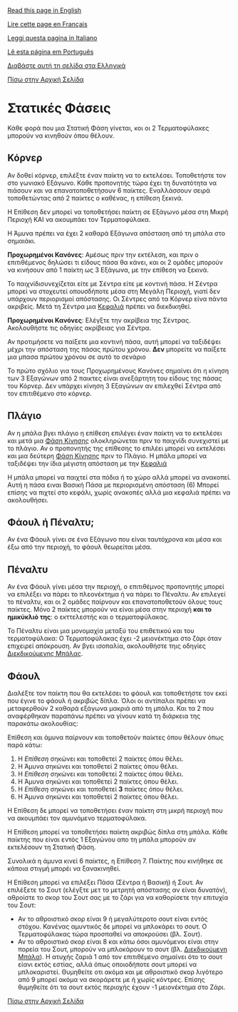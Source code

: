 [Read this page in English](https://counterattackgame.github.io/wiki/set_pieces)

[Lire cette page en Français](https://counterattackgame.github.io/wiki/fr/set_pieces)

[Leggi questa pagina in Italiano](https://counterattackgame.github.io/wiki/it/set_pieces)

[Lê esta página em Português](https://counterattackgame.github.io/wiki/pt/set_pieces)

[Διαβάστε αυτή τη σελίδα στα Ελληνικά](https://counterattackgame.github.io/wiki/gr/set_pieces)

[Πίσω στην Αρχική Σελίδα](https://counterattackgame.github.io/wiki/gr/index)
# Στατικές Φάσεις

Κάθε φορά που μια Στατική Φάση γίνεται, κοι οι 2 Τερματοφύλακες μπορούν να κινηθούν όπου θέλουν.

## Κόρνερ

Αν δοθεί κόρνερ, επιλέξτε έναν παίκτη να το εκτελέσει. Τοποθετήστε τον στο γωνιακό Εξάγωνο. Κάθε προπονητής τώρα έχει τη δυνατότητα να πιάσουν και να επανατοποθετήσουν 6 παίκτες. Εναλλάσσουν σειρά τοποθετώντας από 2 παίκτες ο καθένας, η επίθεση ξεκινά.

Η Επίθεση δεν μπορεί να τοποθετήσει παίκτη σε Εξάγωνο μέσα στη Μικρή Περιοχή ΚΑΙ να ακουμπάει τον Τερματοφύλακα.

Η Άμυνα πρέπει να έχει 2 καθαρά Εξάγωνα απόσταση από τη μπάλα στο σημαιάκι.

**Προχωρημένοι Κανόνες**: Αμέσως πριν την εκτέλεση, και πριν ο επιτιθέμενος δηλώσει τι είδους πάσα θα κάνει, και οι 2 ομάδες μπορούν να κινήσουν από 1 παίκτη ως 3 Εξάγωνα, με την επίθεση να ξεκινά.

Το παιχνίδισυνεχίζεται είτε με Σέντρα είτε με κοντινή πάσα. Η Σέντρα μπορεί να στοχευτεί οπουσδήποτε μέσα στη Μεγάλη Περιοχή, γιατί δεν υπάρχουν περιορισμοί απόστασης. Οι Σέντρες από τα Κόρνερ είνα πάντα ακριβείς. Μετά τη Σέντρα μια [Κεφαλιά](https://counterattackgame.github.io/wiki/gr/heading) πρέπει να διεκδικηθεί.

**Προχωρημένοι Κανόνες**: Ελέγξτε την ακρίβεια της Σέντρας. Ακολουθήστε τις οδηγίες ακρίβειας για Σέντρα.

Αν προτιμήσετε να παίξετε μια κοντινή πάσα, αυτή μπορεί να ταξιδέψει μέχρι την απόσταση της πάσας πρώτου χρόνου. **Δεν** μπορείτε να παίξετε μια μπασα πρώτου χρόνου σε αυτό το σενάριο

Το πρώτο σχόλιο για τους Προχωρημένους Κανόνες σημαίνει ότι η κίνηση των 3 Εξαγώνων από 2 παικτες είναι ανεξάρτητη του είδους της πάσας του Κόρνερ. Δεν υπάρχει κίνηση 3 Εξαγώνων αν επιλεχθεί Σέντρα από τον επιτιθέμενο στο κόρνερ.

## Πλάγιο

Αν η μπάλα βγει πλάγιο η επίθεση επιλέγει έναν παίκτη να το εκτελέσει και μετά μια [Φάση Κίνησης](https://counterattackgame.github.io/wiki/gr/movement_phase) ολοκληρώνεται πριν το παιχνίδι συνεχιστεί με το πλάγιο. Αν ο προπονητής της επίθεσης το επιλέει μπορεί να εκτελέσει και μια δεύτερη [Φάση Κίνησης](https://counterattackgame.github.io/wiki/gr/movement_phase) πριν το Πλάγιο. Η μπάλα μπορεί να ταξιδέψει την ίδια μέγιστη απόσταση με την [Κεφαλιά](https://counterattackgame.github.io/wiki/gr/header)

Η μπάλα μπορεί να παιχτεί στα πόδια ή το χώρο αλλά μπορεί να ανακοπεί. Αυτή η πάσα ειναι Βασική Πάσα με περιορισμένη απόσταση (6)
Μπορεί επίσης να πιχτεί στο κεφάλι, χωρίς ανακοπές αλλά μια κεφαλιά πρέπει να ακολουθήσει.

## Φάουλ ή Πέναλτυ;

Αν ένα Φάουλ γίνει σε ένα Εξάγωνο που είναι ταυτόχρονα και μέσα και έξω από την περιοχή, το φάουλ θεωρείται μέσα.

## Πέναλτυ

Αν ένα Φάουλ γίνει μέσα την περιοχή, ο επιτιθέμνος προπονητής μπορεί να επιλέξει να πάρει το πλεονέκτημα ή να πάρει το Πέναλτυ. Αν επιλεγεί το πέναλτυ, και οι 2 ομάδες παίρνουν και επανατοποθετούν όλους τους παίκτες. Μόνο 2 παίκτες μπορούν να είναι μέσα στην περιοχή **και το ημικύκλιό της**: ο εκττελεστής και ο τερματοφύλακας.

Το Πέναλτυ είναι μια μονομαχία μεταξύ του επιθετικού και του τερματοφύλακα:
Ο Τερματοφύλακας έχει -2 μειονέκτημα στο ζάρι όταν επιχειρεί απόκρουση. Αν βγει ισοπαλία, ακολουθήστε τηις οδηγίες [Διεκδικούμενης Μπάλας](https://counterattackgame.github.io/wiki/gr/loose_ball).

## Φάουλ

Διαλέξτε τον παίκτη που θα εκτελέσει το φάουλ και τοποθετήστε τον εκεί που έγινε το φάουλ ή ακριβώς δίπλα. Όλοι οι αντίπαλοι πρέπει να μεταφερθούν 2 καθαρά εξάγωνα μακριά από τη μπάλα. Και τα 2 που αναφέρθηκαν παραπάνω πρέπει να γίνουν κατά τη διάρκεια της παρακάτω ακολουθίας:

Επίθεση και άμυνα παίρνουν και τοποθετούν παίκτες όπου θέλουν όπως παρά κάτω:

1. Η _Επίθεση_ σηκώνει και τοποθετεί 2 παίκτες όπου θέλει.
2. Η Άμυνα σηκώνει και τοποθετεί 2 παίκτες όπου θέλει.
3. Η _Επίθεση_ σηκώνει και τοποθετεί 2 παίκτες όπου θέλει.
4. Η Άμυνα σηκώνει και τοποθετεί 2 παίκτες όπου θέλει.
5. Η _Επίθεση_ σηκώνει και τοποθετεί **3** παίκτες όπου θέλει.
6. Η Άμυνα σηκώνει και τοποθετεί 2 παίκτες όπου θέλει.

Η Επίθεση δε μπορεί να τοποθετήσει έναν παίκτη στη μικρή περιοχή που να ακουμπάει τον αμυνόμενο τερματοφύλακα.

Η Επίθεση μπορεί να τοποθετήσει παίκτη ακριβώς δίπλα στη μπάλα. Κάθε παίκτης που είναι εντός 1 Εξαγώνου απο τη μπάλα μπορούν αν εκτελέσουν τη Στατική Φάση.

Συνολικά η άμυνα κινεί 6 παίκτες, η Επίθεση 7. Παίκτης που κινήθηκε σε κάποια στιγμή μπορέι να ξανακινηθεί.

Η Επίθεση μπορεί να επιλέξει Πάσα (Σέντρα ή Βασική) ή Σουτ. Αν επιλέξετε το Σουτ (ελέγξτε μετ το μετρητή απόστασης αν είναι δυνατόν), αθροίστε το σκορ του Σουτ σας με το ζάρι για να καθορίσετε την επιτυχία του Σουτ:

- Αν το αθροιστικό σκορ είναι 9 ή μεγαλύτεροτο σουτ είναι εντός στόχου. Κανένας αμυντικός δε μπορεί να μπλοκάρει το σουτ. Ο Τερματοφύλακας τώρα προσπαθεί να αποκρούσει (βλ. Σουτ).
- Αν το αθροιστικό σκορ είναι 8 και κάτω όσοι αμυνόμενοι είναι στην πορεία του Σουτ, μπορούν να μπλοκάρουν το σουτ (βλ. [Διεκδικούμενη Μπάλα](https://counterattackgame.github.io/wiki/gr/loose_ball)).
Η ατυχής ζαριά 1 από τον επιτιθέμενο σημαίνει ότο το σουτ είανι εκτός εστίας, αλλά όπως οποιοδήποτε σουτ μπορεί να μπλοκαριστεί.
Θυμηθείτε οτι ακόμα και με αθροιστικό σκορ λιγότερο από 9 μπορεί ακόμα να σκοράρετε με ή χωρίς κόντρες. Επίσης θυμηθείτε ότι τα σουτ εκτός περιοχής έχουν -1 μειονέκτημα στο Ζάρι.

[Πίσω στην Αρχική Σελίδα](https://counterattackgame.github.io/wiki/gr/index)
